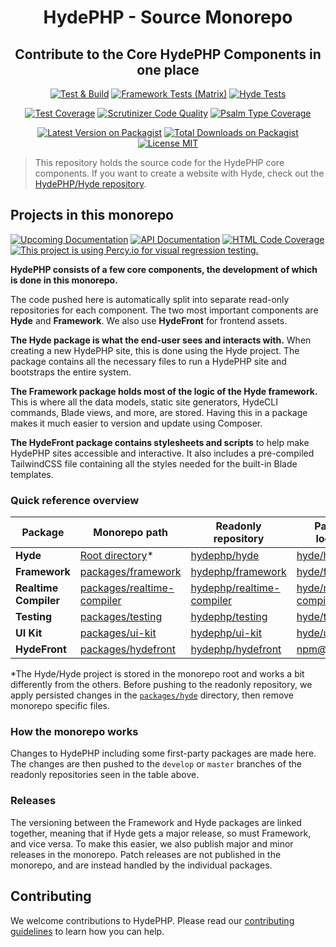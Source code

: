 <h1 align=center>HydePHP - Source Monorepo</h1>
<h2 align=center>Contribute to the Core HydePHP Components in one place</h2>

<div align=center>

[![Test & Build](https://github.com/hydephp/develop/actions/workflows/continuous-integration.yml/badge.svg)](https://github.com/hydephp/develop/actions/workflows/continuous-integration.yml)
[![Framework Tests (Matrix)](https://github.com/hydephp/framework/actions/workflows/run-tests.yml/badge.svg)](https://github.com/hydephp/framework/actions/workflows/run-tests.yml)
[![Hyde Tests](https://github.com/hydephp/hyde/actions/workflows/run-tests.yml/badge.svg)](https://github.com/hydephp/hyde/actions/workflows/run-tests.yml)
</div>

<div align=center>

[![Test Coverage](https://codecov.io/gh/hydephp/develop/branch/master/graph/badge.svg?token=G6N2161TOT)](https://codecov.io/gh/hydephp/develop)
[![Scrutinizer Code Quality](https://scrutinizer-ci.com/g/hydephp/develop/badges/quality-score.png?b=master)](https://scrutinizer-ci.com/g/hydephp/develop/?branch=master)
[![Psalm Type Coverage](https://shepherd.dev/github/hydephp/develop/coverage.svg)](https://shepherd.dev/github/hydephp/develop)

</div>

<div align=center>

[![Latest Version on Packagist](https://img.shields.io/packagist/v/hyde/framework?include_prereleases)](https://packagist.org/packages/hyde/framework)
[![Total Downloads on Packagist](https://img.shields.io/packagist/dt/hyde/framework)](https://packagist.org/packages/hyde/framework)
[![License MIT](https://img.shields.io/github/license/hydephp/hyde)](https://github.com/hydephp/develop/blob/master/LICENSE.md)

</div>

> This repository holds the source code for the HydePHP core components. If you want to create a website with Hyde, check out the [HydePHP/Hyde repository](https://github.com/hydephp/hyde).


## Projects in this monorepo

[![Upcoming Documentation](https://img.shields.io/badge/-Upcoming%20Documentation-525252)](https://hydephp.github.io/develop/master/dev-docs/)
[![API Documentation](https://img.shields.io/badge/-API%20Documentation-525252)](https://hydephp.github.io/develop/master/api-docs/)
[![HTML Code Coverage](https://img.shields.io/badge/-HTML%20Code%20Coverage-525252)](https://hydephp.github.io/develop/master/coverage/)
[![This project is using Percy.io for visual regression testing.](https://percy.io/static/images/percy-badge.svg)](https://percy.io/9d5269d1/hydephp)

**HydePHP consists of a few core components, the development of which is done in this monorepo.**

The code pushed here is automatically split into separate read-only repositories for each component.
The two most important components are **Hyde** and **Framework**. We also use **HydeFront** for frontend assets.

**The Hyde package is what the end-user sees and interacts with.** When creating a new HydePHP site, this is done using the Hyde project. The package contains all the necessary files to run a HydePHP site and bootstraps the entire system.

**The Framework package holds most of the logic of the Hyde framework.** This is where all the data models, static site generators, HydeCLI commands, Blade views, and more, are stored. Having this in a package makes it much easier to version and update using Composer.

**The HydeFront package contains stylesheets and scripts** to help make HydePHP sites accessible and interactive. It also includes a pre-compiled TailwindCSS file containing all the styles needed for the built-in Blade templates.

### Quick reference overview

| **Package**           | **Monorepo path**                                        | **Readonly repository**                                                   | **Package location**                                                            |
|-----------------------|----------------------------------------------------------|---------------------------------------------------------------------------|---------------------------------------------------------------------------------|
| **Hyde**              | [Root directory](https://github.com/hydephp/develop)*    | [hydephp/hyde](https://github.com/hydephp/hyde)                           | [hyde/hyde](https://packagist.org/packages/hyde/hyde)                           |
| **Framework**         | [packages/framework](packages/framework)                 | [hydephp/framework](https://github.com/hydephp/framework)                 | [hyde/framework](https://packagist.org/packages/hyde/framework)                 |
| **Realtime Compiler** | [packages/realtime-compiler](packages/realtime-compiler) | [hydephp/realtime-compiler](https://github.com/hydephp/realtime-compiler) | [hyde/realtime-compiler](https://packagist.org/packages/hyde/realtime-compiler) |
| **Testing**           | [packages/testing](packages/testing)                     | [hydephp/testing](https://github.com/hydephp/testing)                     | [hyde/testing](https://packagist.org/packages/hyde/testing)                     |
| **UI Kit**            | [packages/ui-kit](packages/ui-kit)                       | [hydephp/ui-kit](https://github.com/hydephp/ui-kit)                       | [hyde/ui-kit](https://packagist.org/packages/hyde/ui-kit)                       |
| **HydeFront**         | [packages/hydefront](packages/hydefront)                 | [hydephp/hydefront](https://github.com/hydephp/hydefront)                 | [npm@hydefront](https://www.npmjs.com/package/hydefront)                        |

*The Hyde/Hyde project is stored in the monorepo root and works a bit differently from the others. Before pushing to the readonly repository, we apply persisted changes in the [`packages/hyde`](https://github.com/hydephp/develop/tree/master/packages/hyde) directory, then remove monorepo specific files.

### How the monorepo works

Changes to HydePHP including some first-party packages are made here. The changes are then pushed to the `develop` or `master` branches of the readonly repositories seen in the table above.

### Releases

The versioning between the Framework and Hyde packages are linked together, meaning that if Hyde gets a major release, so must Framework, and vice versa. To make this easier, we also publish major and minor releases in the monorepo. Patch releases are not published in the monorepo, and are instead handled by the individual packages.

## Contributing

We welcome contributions to HydePHP. Please read our [contributing guidelines](CONTRIBUTING.md) to learn how you can help.
